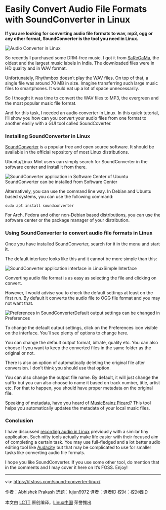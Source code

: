 [#]: collector: (lujun9972)
[#]: translator: (geekpi)
[#]: reviewer: ( )
[#]: publisher: ( )
[#]: subject: (Easily Convert Audio File Formats with SoundConverter in Linux)
[#]: via: (https://itsfoss.com/sound-converter-linux/)
[#]: author: (Abhishek Prakash  https://itsfoss.com/author/abhishek/)
[#]: url: ( )

Easily Convert Audio File Formats with SoundConverter in Linux
======

**If you are looking for converting audio file formats to wav, mp3, ogg or any other format, SoundConverter is the tool you need in Linux.**

![Audio Converter in Linux][1]

So recently I purchased some DRM-free music. I got it from [SaReGaMa][2], the oldest and the largest music labels in India. The downloaded files were in HD quality and in WAV format.

Unfortunately, Rhythmbox doesn’t play the WAV files. On top of that, a single file was around 70 MB in size. Imagine transferring such large music files to smartphones. It would eat up a lot of space unnecessarily.

So I thought it was time to convert the WAV files to MP3, the evergreen and the most popular music file format.

And for this task, I needed an audio converter in Linux. In this quick tutorial, I’ll show you how can you convert your audio files from one format to another easily with a GUI tool called SoundCoverter.

### Installing SoundConverter in Linux

[SoundConverter][3] is a popular free and open source software. It should be available in the official repository of most Linux distributions.

Ubuntu/Linux Mint users can simply search for SoundConverter in the software center and install it from there.

![SoundConverter application in Software Center of Ubuntu][4]SoundConverter can be installed from Software Center

Alternatively, you can use the command line way. In Debian and Ubuntu based systems, you can use the following command:

```
sudo apt install soundconverter
```

For Arch, Fedora and other non-Debian based distributions, you can use the software center or the package manager of your distribution.

### Using SoundConverter to convert audio file formats in Linux

Once you have installed SoundConverter, search for it in the menu and start it.

The default interface looks like this and it cannot be more simple than this:

![SoundConverter application interface in Linux][5]Simple Interface

Converting audio file format is as easy as selecting the file and clicking on convert.

However, I would advise you to check the default settings at least on the first run. By default it converts the audio file to OGG file format and you may not want that.

![Preferences in SoundConverter][6]Default output settings can be changed in Preferences

To change the default output settings, click on the Preferences icon visible on the interface. You’ll see plenty of options to change here.

You can change the default output format, bitrate, quality etc. You can also choose if you want to keep the converted files in the same folder as the original or not.

There is also an option of automatically deleting the original file after conversion. I don’t think you should use that option.

You can also change the output file name. By default, it will just change the suffix but you can also choose to name it based on track number, title, artist etc. For that to happen, you should have proper metadata on the original file.

Speaking of metadata, have you heard of [MusicBrainz Picard][7]? This tool helps you automatically updates the metadata of your local music files.

### Conclusion

I have discussed [recording audio in Linux][8] previously with a similar tiny application. Such nifty tools actually make life easier with their focused aim of completing a certain task. You may use full-fledged and a lot better audio editing tool like [Audacity][9] but that may be complicated to use for smaller tasks like converting audio file formats.

I hope you like SoundConverter. If you use some other tool, do mention that in the comments and I may cover it here on It’s FOSS. Enjoy!

--------------------------------------------------------------------------------

via: https://itsfoss.com/sound-converter-linux/

作者：[Abhishek Prakash][a]
选题：[lujun9972][b]
译者：[译者ID](https://github.com/译者ID)
校对：[校对者ID](https://github.com/校对者ID)

本文由 [LCTT](https://github.com/LCTT/TranslateProject) 原创编译，[Linux中国](https://linux.cn/) 荣誉推出

[a]: https://itsfoss.com/author/abhishek/
[b]: https://github.com/lujun9972
[1]: https://i0.wp.com/itsfoss.com/wp-content/uploads/2018/12/Convert-audio-file-format-linux.png?resize=800%2C450&ssl=1
[2]: https://en.wikipedia.org/wiki/Saregama
[3]: http://soundconverter.org/
[4]: https://i0.wp.com/itsfoss.com/wp-content/uploads/2018/12/sound-converter-software-center.png?ssl=1
[5]: https://i1.wp.com/itsfoss.com/wp-content/uploads/2018/12/sound-converter-app-linux.jpeg?ssl=1
[6]: https://i0.wp.com/itsfoss.com/wp-content/uploads/2018/12/sound-converter-app-linux-preferences.jpeg?resize=800%2C431&ssl=1
[7]: https://itsfoss.com/musicbrainz-picard/
[8]: https://itsfoss.com/record-streaming-audio/
[9]: https://www.audacityteam.org/
